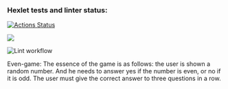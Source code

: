 ### Hexlet tests and linter status:
[![Actions Status](https://github.com/heyanny2/frontend-project-lvl1/workflows/hexlet-check/badge.svg)](https://github.com/heyanny2/frontend-project-lvl1/actions)

<a href="https://codeclimate.com/github/codeclimate/codeclimate/maintainability"><img src="https://api.codeclimate.com/v1/badges/a99a88d28ad37a79dbf6/maintainability" /></a>

![Lint workflow](https://github.com/heyanny2/frontend-project-lvl1/actions/workflows/lint/badge.svg)

Even-game:
The essence of the game is as follows: the user is shown a random number. And he needs to answer yes if the number is even, or no if it is odd. The user must give the correct answer to three questions in a row.

<script id="asciicast-D7R8KKVc8gogAurvIT6LQTeRZ" src="https://asciinema.org/a/D7R8KKVc8gogAurvIT6LQTeRZ.js" async></script>
